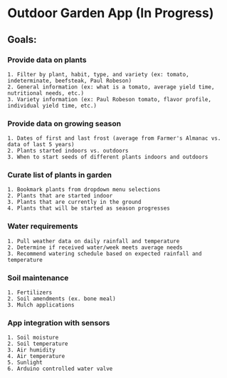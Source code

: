 # Outdoor Garden App (In Progress)

## Goals:
### Provide data on plants
	1. Filter by plant, habit, type, and variety (ex: tomato, indeterminate, beefsteak, Paul Robeson)
	2. General information (ex: what is a tomato, average yield time, nutritional needs, etc.)
	3. Variety information (ex: Paul Robeson tomato, flavor profile, individual yield time, etc.)
### Provide data on growing season
	1. Dates of first and last frost (average from Farmer's Almanac vs. data of last 5 years)
	2. Plants started indoors vs. outdoors
	3. When to start seeds of different plants indoors and outdoors
### Curate list of plants in garden
	1. Bookmark plants from dropdown menu selections
	2. Plants that are started indoor
	3. Plants that are currently in the ground
	4. Plants that will be started as season progresses
### Water requirements
	1. Pull weather data on daily rainfall and temperature
	2. Determine if received water/week meets average needs
	3. Recommend watering schedule based on expected rainfall and temperature
### Soil maintenance
	1. Fertilizers
	2. Soil amendments (ex. bone meal)
	3. Mulch applications
### App integration with sensors
	1. Soil moisture
	2. Soil temperature
	3. Air humidity
	4. Air temperature
	5. Sunlight
	6. Arduino controlled water valve
